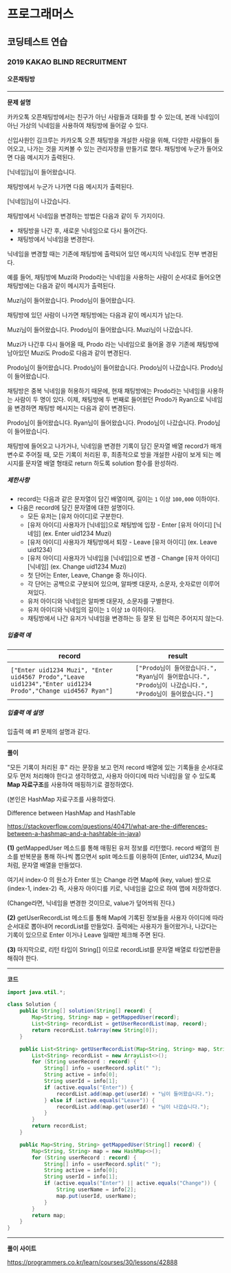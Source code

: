 # 프로그래머스

## 코딩테스트 연습

### 2019 KAKAO BLIND RECRUITMENT

#### 오픈채팅방

***

**문제 설명**

카카오톡 오픈채팅방에서는 친구가 아닌 사람들과 대화를 할 수 있는데, 본래 닉네임이 아닌 가상의 닉네임을 사용하여 채팅방에 들어갈 수 있다.

신입사원인 김크루는 카카오톡 오픈 채팅방을 개설한 사람을 위해, 다양한 사람들이 들어오고, 나가는 것을 지켜볼 수 있는 관리자창을 만들기로 했다. 채팅방에 누군가 들어오면 다음 메시지가 출력된다.

[닉네임]님이 들어왔습니다.

채팅방에서 누군가 나가면 다음 메시지가 출력된다.

[닉네임]님이 나갔습니다.

채팅방에서 닉네임을 변경하는 방법은 다음과 같이 두 가지이다.

- 채팅방을 나간 후, 새로운 닉네임으로 다시 들어간다.
- 채팅방에서 닉네임을 변경한다.

닉네임을 변경할 때는 기존에 채팅방에 출력되어 있던 메시지의 닉네임도 전부 변경된다.

예를 들어, 채팅방에 Muzi와 Prodo라는 닉네임을 사용하는 사람이 순서대로 들어오면 채팅방에는 다음과 같이 메시지가 출력된다.

Muzi님이 들어왔습니다.
Prodo님이 들어왔습니다.

채팅방에 있던 사람이 나가면 채팅방에는 다음과 같이 메시지가 남는다.

Muzi님이 들어왔습니다.
Prodo님이 들어왔습니다.
Muzi님이 나갔습니다.

Muzi가 나간후 다시 들어올 때, Prodo 라는 닉네임으로 들어올 경우 기존에 채팅방에 남아있던 Muzi도 Prodo로 다음과 같이 변경된다.

Prodo님이 들어왔습니다.
Prodo님이 들어왔습니다.
Prodo님이 나갔습니다.
Prodo님이 들어왔습니다.

채팅방은 중복 닉네임을 허용하기 때문에, 현재 채팅방에는 Prodo라는 닉네임을 사용하는 사람이 두 명이 있다. 이제, 채팅방에 두 번째로 들어왔던 Prodo가 Ryan으로 닉네임을 변경하면 채팅방 메시지는 다음과 같이 변경된다.

Prodo님이 들어왔습니다.
Ryan님이 들어왔습니다.
Prodo님이 나갔습니다.
Prodo님이 들어왔습니다.

채팅방에 들어오고 나가거나, 닉네임을 변경한 기록이 담긴 문자열 배열 record가 매개변수로 주어질 때, 모든 기록이 처리된 후, 최종적으로 방을 개설한 사람이 보게 되는 메시지를 문자열 배열 형태로 return 하도록 solution 함수를 완성하라.

##### 제한사항

- record는 다음과 같은 문자열이 담긴 배열이며, 길이는 `1` 이상 `100,000` 이하이다.
- 다음은 record에 담긴 문자열에 대한 설명이다.
  - 모든 유저는 [유저 아이디]로 구분한다.
  - [유저 아이디] 사용자가 [닉네임]으로 채팅방에 입장 - Enter [유저 아이디] [닉네임] (ex. Enter uid1234 Muzi)
  - [유저 아이디] 사용자가 채팅방에서 퇴장 - Leave [유저 아이디] (ex. Leave uid1234)
  - [유저 아이디] 사용자가 닉네임을 [닉네임]으로 변경 - Change [유저 아이디] [닉네임] (ex. Change uid1234 Muzi)
  - 첫 단어는 Enter, Leave, Change 중 하나이다.
  - 각 단어는 공백으로 구분되어 있으며, 알파벳 대문자, 소문자, 숫자로만 이루어져있다.
  - 유저 아이디와 닉네임은 알파벳 대문자, 소문자를 구별한다.
  - 유저 아이디와 닉네임의 길이는 `1` 이상 `10` 이하이다.
  - 채팅방에서 나간 유저가 닉네임을 변경하는 등 잘못 된 입력은 주어지지 않는다.

##### 입출력 예

| record                                                       | result                                                       |
| ------------------------------------------------------------ | ------------------------------------------------------------ |
| `["Enter uid1234 Muzi", "Enter uid4567 Prodo","Leave uid1234","Enter uid1234 Prodo","Change uid4567 Ryan"]` | `["Prodo님이 들어왔습니다.", "Ryan님이 들어왔습니다.", "Prodo님이 나갔습니다.", "Prodo님이 들어왔습니다."]` |

##### 입출력 예 설명

입출력 예 #1
문제의 설명과 같다.

***

**풀이**

"모든 기록이 처리된 후" 라는 문장을 보고 먼저 record 배열에 있는 기록들을 순서대로 모두 먼저 처리해야 한다고 생각하였고, 사용자 아이디에 따라 닉네임을 알 수 있도록 **Map 자료구조**를 사용하여 매핑하기로 결정하였다.

(본인은 HashMap 자료구조를 사용하였다.

Difference between HashMap and HashTable 

https://stackoverflow.com/questions/40471/what-are-the-differences-between-a-hashmap-and-a-hashtable-in-java)

**(1)** getMappedUser 메소드를 통해 매핑된 유저 정보를 리턴했다. record 배열의 원소를 반복문을 통해 하나씩 뽑으면서 split 메소드를 이용하여 [Enter, uid1234, Muzi] 처럼, 문자열 배열을 만들었다.

여기서 index-0 의 원소가 Enter 또는 Change 라면 Map에 (key, value) 쌍으로 (index-1, index-2) 즉, 사용자 아이디를 키로, 닉네임을 값으로 하여 맵에 저장하였다.

(Change라면, 닉네임을 변경한 것이므로, value가 덮어씌워 진다.)

**(2)** getUserRecordList 메소드를 통해 Map에 기록된 정보들을 사용자 아이디에 따라 순서대로 뽑아내어 recordList를 만들었다. 출력에는 사용자가 들어왔거나, 나갔다는 기록이 있으므로 Enter 이거나 Leave 일때만 체크해 주면 된다.

**(3)** 마지막으로, 리턴 타입이 String[] 이므로 recordList를 문자열 배열로 타입변환을 해줘야 한다.

***

**코드**

```java
import java.util.*;

class Solution {
    public String[] solution(String[] record) {
        Map<String, String> map = getMappedUser(record);
        List<String> recordList = getUserRecordList(map, record);
        return recordList.toArray(new String[0]);
    }

    public List<String> getUserRecordList(Map<String, String> map, String[] record) {
        List<String> recordList = new ArrayList<>();
        for (String userRecord : record) {
            String[] info = userRecord.split(" ");
            String active = info[0];
            String userId = info[1];
            if (active.equals("Enter")) {
                recordList.add(map.get(userId) + "님이 들어왔습니다.");
            } else if (active.equals("Leave")) {
                recordList.add(map.get(userId) + "님이 나갔습니다.");
            }
        }
        return recordList;
    }

    public Map<String, String> getMappedUser(String[] record) {
        Map<String, String> map = new HashMap<>();
        for (String userRecord : record) {
            String[] info = userRecord.split(" ");
            String active = info[0];
            String userId = info[1];
            if (active.equals("Enter") || active.equals("Change")) {
                String userName = info[2];
                map.put(userId, userName);
            }
        }
        return map;
    }
}
```

***

**풀이 사이트**

https://programmers.co.kr/learn/courses/30/lessons/42888

